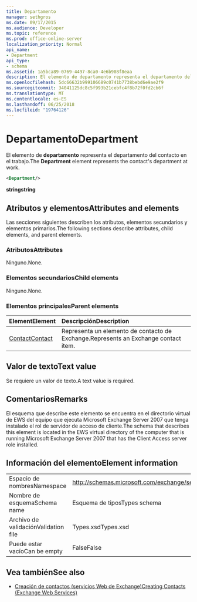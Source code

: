 ```yaml
---
title: Departamento
manager: sethgros
ms.date: 09/17/2015
ms.audience: Developer
ms.topic: reference
ms.prod: office-online-server
localization_priority: Normal
api_name:
- Department
api_type:
- schema
ms.assetid: 1a5bca89-0769-4497-8ca0-4e6b908f8eaa
description: El elemento de departamento representa el departamento del contacto en el trabajo.
ms.openlocfilehash: 5dc66632b999106689c0741b7738bebd6e9ae2f9
ms.sourcegitcommit: 34041125dc8c5f993b21cebfc4f8b72f0fd2cb6f
ms.translationtype: MT
ms.contentlocale: es-ES
ms.lasthandoff: 06/25/2018
ms.locfileid: "19764126"
---
```

# <a name="department"></a><span data-ttu-id="2a4ab-103">Departamento</span><span class="sxs-lookup"><span data-stu-id="2a4ab-103">Department</span></span>

<span data-ttu-id="2a4ab-104">El elemento de **departamento** representa el departamento del contacto en el trabajo.</span><span class="sxs-lookup"><span data-stu-id="2a4ab-104">The **Department** element represents the contact's department at work.</span></span> 
  
```xml
<Department/>
```

 <span data-ttu-id="2a4ab-105">**string**</span><span class="sxs-lookup"><span data-stu-id="2a4ab-105">**string**</span></span>
## <a name="attributes-and-elements"></a><span data-ttu-id="2a4ab-106">Atributos y elementos</span><span class="sxs-lookup"><span data-stu-id="2a4ab-106">Attributes and elements</span></span>

<span data-ttu-id="2a4ab-107">Las secciones siguientes describen los atributos, elementos secundarios y elementos primarios.</span><span class="sxs-lookup"><span data-stu-id="2a4ab-107">The following sections describe attributes, child elements, and parent elements.</span></span>
  
### <a name="attributes"></a><span data-ttu-id="2a4ab-108">Atributos</span><span class="sxs-lookup"><span data-stu-id="2a4ab-108">Attributes</span></span>

<span data-ttu-id="2a4ab-109">Ninguno.</span><span class="sxs-lookup"><span data-stu-id="2a4ab-109">None.</span></span>
  
### <a name="child-elements"></a><span data-ttu-id="2a4ab-110">Elementos secundarios</span><span class="sxs-lookup"><span data-stu-id="2a4ab-110">Child elements</span></span>

<span data-ttu-id="2a4ab-111">Ninguno.</span><span class="sxs-lookup"><span data-stu-id="2a4ab-111">None.</span></span>
  
### <a name="parent-elements"></a><span data-ttu-id="2a4ab-112">Elementos principales</span><span class="sxs-lookup"><span data-stu-id="2a4ab-112">Parent elements</span></span>

|<span data-ttu-id="2a4ab-113">**Element**</span><span class="sxs-lookup"><span data-stu-id="2a4ab-113">**Element**</span></span>|<span data-ttu-id="2a4ab-114">**Descripción**</span><span class="sxs-lookup"><span data-stu-id="2a4ab-114">**Description**</span></span>|
|:-----|:-----|
|[<span data-ttu-id="2a4ab-115">Contact</span><span class="sxs-lookup"><span data-stu-id="2a4ab-115">Contact</span></span>](contact.md) <br/> |<span data-ttu-id="2a4ab-116">Representa un elemento de contacto de Exchange.</span><span class="sxs-lookup"><span data-stu-id="2a4ab-116">Represents an Exchange contact item.</span></span>  <br/> |
   
## <a name="text-value"></a><span data-ttu-id="2a4ab-117">Valor de texto</span><span class="sxs-lookup"><span data-stu-id="2a4ab-117">Text value</span></span>

<span data-ttu-id="2a4ab-118">Se requiere un valor de texto.</span><span class="sxs-lookup"><span data-stu-id="2a4ab-118">A text value is required.</span></span>
  
## <a name="remarks"></a><span data-ttu-id="2a4ab-119">Comentarios</span><span class="sxs-lookup"><span data-stu-id="2a4ab-119">Remarks</span></span>

<span data-ttu-id="2a4ab-120">El esquema que describe este elemento se encuentra en el directorio virtual de EWS del equipo que ejecuta Microsoft Exchange Server 2007 que tenga instalado el rol de servidor de acceso de cliente.</span><span class="sxs-lookup"><span data-stu-id="2a4ab-120">The schema that describes this element is located in the EWS virtual directory of the computer that is running Microsoft Exchange Server 2007 that has the Client Access server role installed.</span></span>
  
## <a name="element-information"></a><span data-ttu-id="2a4ab-121">Información del elemento</span><span class="sxs-lookup"><span data-stu-id="2a4ab-121">Element information</span></span>

|||
|:-----|:-----|
|<span data-ttu-id="2a4ab-122">Espacio de nombres</span><span class="sxs-lookup"><span data-stu-id="2a4ab-122">Namespace</span></span>  <br/> |http://schemas.microsoft.com/exchange/services/2006/types  <br/> |
|<span data-ttu-id="2a4ab-123">Nombre de esquema</span><span class="sxs-lookup"><span data-stu-id="2a4ab-123">Schema name</span></span>  <br/> |<span data-ttu-id="2a4ab-124">Esquema de tipos</span><span class="sxs-lookup"><span data-stu-id="2a4ab-124">Types schema</span></span>  <br/> |
|<span data-ttu-id="2a4ab-125">Archivo de validación</span><span class="sxs-lookup"><span data-stu-id="2a4ab-125">Validation file</span></span>  <br/> |<span data-ttu-id="2a4ab-126">Types.xsd</span><span class="sxs-lookup"><span data-stu-id="2a4ab-126">Types.xsd</span></span>  <br/> |
|<span data-ttu-id="2a4ab-127">Puede estar vacío</span><span class="sxs-lookup"><span data-stu-id="2a4ab-127">Can be empty</span></span>  <br/> |<span data-ttu-id="2a4ab-128">False</span><span class="sxs-lookup"><span data-stu-id="2a4ab-128">False</span></span>  <br/> |
   
## <a name="see-also"></a><span data-ttu-id="2a4ab-129">Vea también</span><span class="sxs-lookup"><span data-stu-id="2a4ab-129">See also</span></span>

- [<span data-ttu-id="2a4ab-130">Creación de contactos (servicios Web de Exchange)</span><span class="sxs-lookup"><span data-stu-id="2a4ab-130">Creating Contacts (Exchange Web Services)</span></span>](http://msdn.microsoft.com/library/4845917e-70d1-481c-bbd7-011ec6571789%28Office.15%29.aspx)


